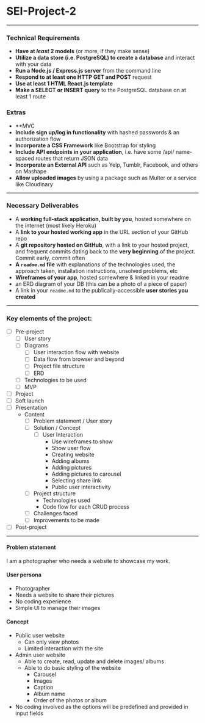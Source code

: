 # SEI-Project-2

---

### Technical Requirements

* **Have at _least_ 2 models** (or more, if they make sense)
* **Utilize a data store (i.e. PostgreSQL) to create a database** and interact with your data
* **Run a Node.js / Express.js server** from the command line
* **Respond to at least one HTTP GET and POST** request
* **Use at least 1 HTML React.js template**
* **Make a SELECT or INSERT query** to the PostgreSQL database on at least 1 route

### Extras
* **MVC
* **Include sign up/log in functionality** with hashed passwords & an authorization flow
* **Incorporate a CSS Framework** like Bootstrap for styling
* **Include API endpoints in your application**, i.e. have some /api/ name-spaced routes that return JSON data
* **Incorporate an External API** such as Yelp, Tumblr, Facebook, and others on Mashape
* **Allow uploaded images** by using a package such as Multer or a service like Cloudinary

---

### Necessary Deliverables

* A **working full-stack application, built by you**, hosted somewhere on the internet (most likely Heroku)
* A **link to your hosted working app** in the URL section of your GitHub repo
* A **git repository hosted on GitHub**, with a link to your hosted project,  and frequent commits dating back to the **very beginning** of the project. Commit early, commit often
* **A ``readme.md`` file** with explanations of the technologies used, the approach taken, installation instructions, unsolved problems, etc
* **Wireframes of your app**, hosted somewhere & linked in your readme
* an ERD diagram of your DB (this can be a photo of a piece of paper)
* A link in your ``readme.md`` to the publically-accessible **user stories you created**

---

### Key elements of the project:

- [ ] Pre-project
  - [ ] User story
  - [ ] Diagrams
    - [ ] User interaction flow with website
    - [ ] Data flow from browser and beyond
    - [ ] Project file structure
    - [ ] ERD
  - [ ] Technologies to be used
  - [ ] MVP
- [ ] Project
- [ ] Soft launch
- [ ] Presentation
  * Content
    - [ ] Problem statement / User story
    - [ ] Solution / Concept
      - [ ] User Interaction
        - Use wireframes to show
        - Show user flow
        - Creating website
        - Adding albums
        - Adding pictures
        - Adding pictures to carousel
        - Selecting share link
        - Public user interactivity
    - [ ] Project structure
      - Technologies used
      - Code flow for each CRUD process
    - [ ] Challenges faced
    - [ ] Improvements to be made
- [ ] Post-project

---

#### Problem statement 

I am a photographer who needs a website to showcase my work.

#### User persona

- Photographer
- Needs a website to share their pictures
- No coding experience
- Simple UI to manage their images

#### Concept

- Public user website
  - Can only view photos 
  - Limited interaction with the site
- Admin user website
  - Able to create, read, update and delete images/ albums
  - Able to do basic styling of the website
    - Carousel
    - Images
    - Caption
    - Album name
    - Order of the photos or album
- No coding involved as the options will be predefined and provided in input fields   
   
  
